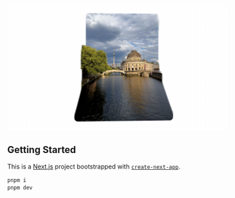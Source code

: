 [![depth-mask-proof-of-concept](app/opengraph-image.jpg)](https://depth-mask.vercel.app/)

## Getting Started

This is a [Next.js](https://nextjs.org/) project bootstrapped with [`create-next-app`](https://github.com/vercel/next.js/tree/canary/packages/create-next-app).

```bash
pnpm i
pnpm dev
```
